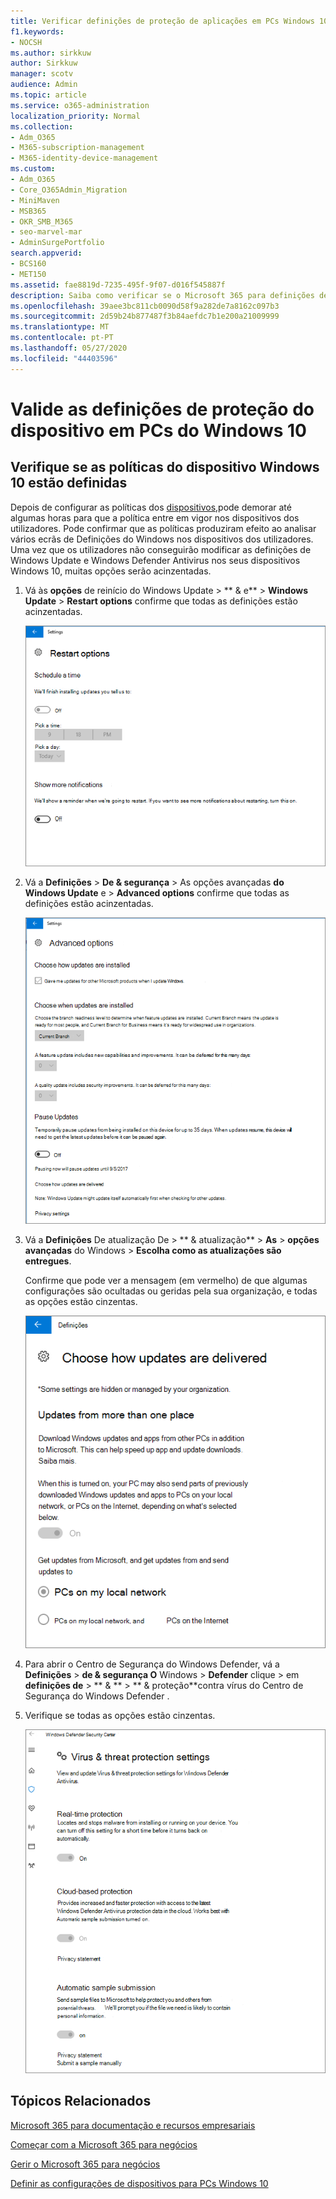 ```yaml
---
title: Verificar definições de proteção de aplicações em PCs Windows 10
f1.keywords:
- NOCSH
ms.author: sirkkuw
author: Sirkkuw
manager: scotv
audience: Admin
ms.topic: article
ms.service: o365-administration
localization_priority: Normal
ms.collection:
- Adm_O365
- M365-subscription-management
- M365-identity-device-management
ms.custom:
- Adm_O365
- Core_O365Admin_Migration
- MiniMaven
- MSB365
- OKR_SMB_M365
- seo-marvel-mar
- AdminSurgePortfolio
search.appverid:
- BCS160
- MET150
ms.assetid: fae8819d-7235-495f-9f07-d016f545887f
description: Saiba como verificar se o Microsoft 365 para definições de proteção de aplicações empresariais entrou em vigor nos dispositivos Windows 10 dos seus utilizadores.
ms.openlocfilehash: 39aee3bc811cb0090d58f9a282de7a8162c097b3
ms.sourcegitcommit: 2d59b24b877487f3b84aefdc7b1e200a21009999
ms.translationtype: MT
ms.contentlocale: pt-PT
ms.lasthandoff: 05/27/2020
ms.locfileid: "44403596"
---
```

# <a name="validate-device-protection-settings-on-windows-10-pcs"></a>Valide as definições de proteção do dispositivo em PCs do Windows 10

## <a name="verify-that-windows-10-device-policies-are-set"></a>Verifique se as políticas do dispositivo Windows 10 estão definidas

Depois de configurar as políticas dos [dispositivos,](protection-settings-for-windows-10-pcs.md)pode demorar até algumas horas para que a política entre em vigor nos dispositivos dos utilizadores. Pode confirmar que as políticas produziram efeito ao analisar vários ecrãs de Definições do Windows nos dispositivos dos utilizadores. Uma vez que os utilizadores não conseguirão modificar as definições de Windows Update e Windows Defender Antivirus nos seus dispositivos Windows 10, muitas opções serão acinzentadas.
  
1. Vá às **opções** de reinício do Windows Update \> ** &amp; e** \> **Windows Update** \> **Restart options** confirme que todas as definições estão acinzentadas. 
    
    ![Todas as opções de Reinício estão cinzentas.](../media/31308da9-18b0-47c5-bbf6-d5fa6747c376.png)
  
2. Vá a **Definições** \> **De &amp; segurança** \> As opções avançadas **do Windows Update** e \> **Advanced options** confirme que todas as definições estão acinzentadas. 
    
    ![As opções de atualizações do Windows Advanced estão todas cinzentas.](../media/049cf281-d503-4be9-898b-c0a3286c7fc2.png)
  
3. Vá a **Definições** De atualização De \> ** &amp; atualização** \> **As** \> **opções avançadas** do Windows \> **Escolha como as atualizações são entregues**.
    
    Confirme que pode ver a mensagem (em vermelho) de que algumas configurações são ocultadas ou geridas pela sua organização, e todas as opções estão cinzentas.
    
    ![Escolha como as atualizações são entregues a página indica que as definições são ocultadas ou geridas pela sua organização.](../media/6b3e37c5-da41-4afd-9983-b4f406216b59.png)
  
4. Para abrir o Centro de Segurança do Windows Defender, vá a **Definições** \> **de &amp; segurança O** Windows \> **Defender** clique \> em **definições de** \> ** &amp; ** \> ** &amp; proteção**contra vírus do Centro de Segurança do Windows Defender . 
    
5. Verifique se todas as opções estão cinzentas. 
    
    ![As definições de proteção contra vírus e ameaças estão acinzentadas.](../media/9ca68d40-a5d9-49d7-92a4-c581688b5926.png)
  
## <a name="related-topics"></a>Tópicos Relacionados

[Microsoft 365 para documentação e recursos empresariais](https://go.microsoft.com/fwlink/p/?linkid=853701)
  
[Começar com a Microsoft 365 para negócios](microsoft-365-business-overview.md)
  
[Gerir o Microsoft 365 para negócios](manage.md)
  
[Definir as configurações de dispositivos para PCs Windows 10](protection-settings-for-windows-10-pcs.md)
  

